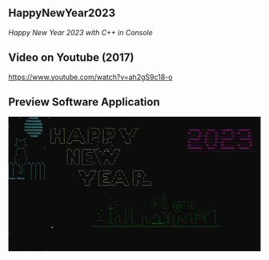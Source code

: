 HappyNewYear2023
------------------------------------------
_Happy New Year 2023 with C++ in Console_

Video on Youtube (2017)
------------------------------------------
https://www.youtube.com/watch?v=ah2gS9c18-o

Preview Software Application
------------------------------------------
[![GitHub release](preview.png)](preview)